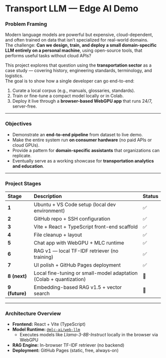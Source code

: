 #  Transport LLM — Edge AI Demo

### Problem Framing

Modern language models are powerful but expensive, cloud-dependent, and often trained on data that isn’t specialized for real-world domains.  
The challenge: **Can we design, train, and deploy a small domain-specific LLM entirely on a personal machine**, using open-source tools, that performs useful tasks without cloud APIs?

This project explores that question using the **transportation sector** as a case study — covering history, engineering standards, terminology, and logistics.  
The goal is to show how a single developer can go end-to-end:
1. Curate a local corpus (e.g., manuals, glossaries, standards).
2. Train or fine-tune a compact model locally or in Colab.
3. Deploy it live through a **browser-based WebGPU app** that runs 24/7, server-free.

---

###  Objectives

- Demonstrate an **end-to-end pipeline** from dataset to live demo.  
- Make the entire system run **on consumer hardware** (no paid APIs or cloud GPUs).  
- Provide a pattern for **domain-specific assistants** that organizations can replicate.  
- Eventually serve as a working showcase for **transportation analytics and education**.

---

###  Project Stages

| Stage | Description | Status |
|:------|:-------------|:-------|
| **1** | Ubuntu + VS Code setup (local dev environment) | ✅ |
| **2** | GitHub repo + SSH configuration | ✅ |
| **3** | Vite + React + TypeScript front-end scaffold | ✅ |
| **4** | File cleanup + layout | ✅ |
| **5** | Chat app with WebGPU + MLC runtime | ✅ |
| **6** | RAG v1 — local TF-IDF retriever (no training) | ✅ |
| **7** | UI polish + GitHub Pages deployment | ✅ |
| **8 (next)** | Local fine-tuning or small-model adaptation (Colab + quantization) | 🚧 |
| **9 (future)** | Embedding-based RAG v1.5 + vector search | 🚧 |

---

###  Architecture Overview

- **Frontend:** React + Vite (TypeScript)  
- **Model Runtime:** [`@mlc-ai/web-llm`](https://github.com/mlc-ai/web-llm)  
  - Executes models like *Llama-3-8B-Instruct* locally in the browser via WebGPU  
- **RAG Engine:** In-browser TF-IDF retriever (no backend)  
- **Deployment:** GitHub Pages (static, free, always-on)

